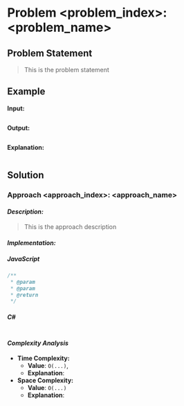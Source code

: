 # Problem <problem_index>: <problem_name>

## Problem Statement
>
> This is the problem statement
>
## Example

**Input:**
```
```

**Output:**
```
```

**Explanation:**
```
```

## Solution

### Approach <approach_index>: <approach_name>

#### *Description:*
>
> This is the approach description
>
#### *Implementation:*
##### JavaScript
```javascript
/**
 * @param 
 * @param 
 * @return 
 */

```

##### C#
```csharp
```

#### *Complexity Analysis*
- **Time Complexity:** 
  - **Value**: `O(...)`, 
  - **Explanation**: 
- **Space Complexity:** 
  - **Value**: `O(...)`
  - **Explanation**: 
